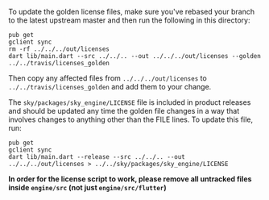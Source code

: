 To update the golden license files, make sure you've rebased your branch to the latest upstream master and then run the following in this directory:

```
pub get
gclient sync
rm -rf ../../../out/licenses
dart lib/main.dart --src ../../.. --out ../../../out/licenses --golden ../../travis/licenses_golden
```

Then copy any affected files from `../../../out/licenses` to `../../travis/licenses_golden` and add them to your change.

The `sky/packages/sky_engine/LICENSE` file is included in product releases and should be updated any time the golden file changes in a way that involves changes to anything other than the FILE lines.  To update this file, run:

```
pub get
gclient sync
dart lib/main.dart --release --src ../../.. --out ../../../out/licenses > ../../sky/packages/sky_engine/LICENSE
```

**In order for the license script to work, please remove all untracked files inside `engine/src` (not just `engine/src/flutter`)**
